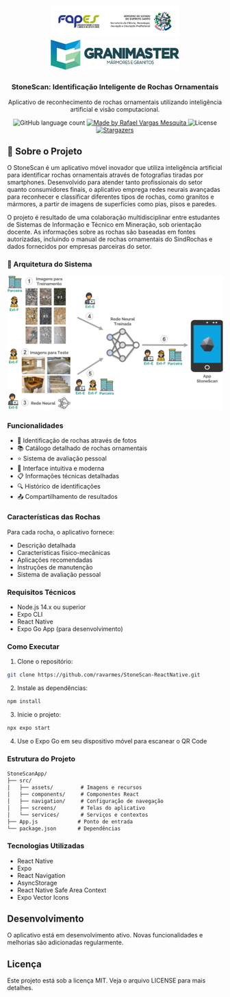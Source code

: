 <h1 align="center">
    <img alt="Fapes" src="assets/logo-fapes.png" width="300" />
    <img alt="Granimaster" src="assets/logo-granimaster.png" width="300" />
</h1>

<h3 align="center">
  StoneScan: Identificação Inteligente de Rochas Ornamentais
</h3>

<p align="center">Aplicativo de reconhecimento de rochas ornamentais utilizando inteligência artificial e visão computacional.</p>

<p align="center">
  <img alt="GitHub language count" src="https://img.shields.io/github/languages/count/ravarmes/StoneScan-ReactNative?color=%2304D361">

  <a href="http://www.linkedin.com/in/rafael-vargas-mesquita">
    <img alt="Made by Rafael Vargas Mesquita" src="https://img.shields.io/badge/made%20by-Rafael%20Vargas%20Mesquita-%2304D361">
  </a>

  <img alt="License" src="https://img.shields.io/badge/license-MIT-%2304D361">

  <a href="https://github.com/ravarmes/StoneScan-ReactNative/stargazers">
    <img alt="Stargazers" src="https://img.shields.io/github/stars/ravarmes/StoneScan-ReactNative?style=social">
  </a>
</p>

## :page_with_curl: Sobre o Projeto <a name="-about"/></a>

O StoneScan é um aplicativo móvel inovador que utiliza inteligência artificial para identificar rochas ornamentais através de fotografias tiradas por smartphones. Desenvolvido para atender tanto profissionais do setor quanto consumidores finais, o aplicativo emprega redes neurais avançadas para reconhecer e classificar diferentes tipos de rochas, como granitos e mármores, a partir de imagens de superfícies como pias, pisos e paredes.

O projeto é resultado de uma colaboração multidisciplinar entre estudantes de Sistemas de Informação e Técnico em Mineração, sob orientação docente. As informações sobre as rochas são baseadas em fontes autorizadas, incluindo o manual de rochas ornamentais do SindRochas e dados fornecidos por empresas parceiras do setor.

### :notebook_with_decorative_cover: Arquitetura do Sistema <a name="-architecture"/></a>

<img src="assets/architecture.png" width="700">

### Funcionalidades

- 📸 Identificação de rochas através de fotos
- 📚 Catálogo detalhado de rochas ornamentais
- ⭐ Sistema de avaliação pessoal
- 📱 Interface intuitiva e moderna
- 📋 Informações técnicas detalhadas
- 🔍 Histórico de identificações
- 📤 Compartilhamento de resultados

### Características das Rochas

Para cada rocha, o aplicativo fornece:
- Descrição detalhada
- Características físico-mecânicas
- Aplicações recomendadas
- Instruções de manutenção
- Sistema de avaliação pessoal

### Requisitos Técnicos

- Node.js 14.x ou superior
- Expo CLI
- React Native
- Expo Go App (para desenvolvimento)

### Como Executar

1. Clone o repositório:
```bash
git clone https://github.com/ravarmes/StoneScan-ReactNative.git
```

2. Instale as dependências:
```bash
npm install
```

3. Inicie o projeto:
```bash
npx expo start
```

4. Use o Expo Go em seu dispositivo móvel para escanear o QR Code

### Estrutura do Projeto

```
StoneScanApp/
├── src/
│   ├── assets/         # Imagens e recursos
│   ├── components/     # Componentes React
│   ├── navigation/     # Configuração de navegação
│   ├── screens/        # Telas do aplicativo
│   └── services/       # Serviços e contextos
├── App.js             # Ponto de entrada
└── package.json       # Dependências
```

### Tecnologias Utilizadas

- React Native
- Expo
- React Navigation
- AsyncStorage
- React Native Safe Area Context
- Expo Vector Icons

## Desenvolvimento

O aplicativo está em desenvolvimento ativo. Novas funcionalidades e melhorias são adicionadas regularmente.

## Licença

Este projeto está sob a licença MIT. Veja o arquivo LICENSE para mais detalhes.
